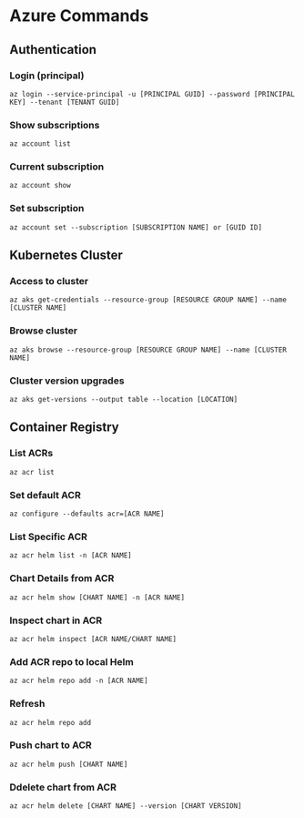 # Azure Commands

## Authentication
### Login (principal)
```
az login --service-principal -u [PRINCIPAL GUID] --password [PRINCIPAL KEY] --tenant [TENANT GUID]
```
### Show subscriptions
```
az account list
```
### Current subscription
```
az account show
```
### Set subscription
```
az account set --subscription [SUBSCRIPTION NAME] or [GUID ID]
```

## Kubernetes Cluster
### Access to cluster
```
az aks get-credentials --resource-group [RESOURCE GROUP NAME] --name [CLUSTER NAME]
```
### Browse cluster
```
az aks browse --resource-group [RESOURCE GROUP NAME] --name [CLUSTER NAME]
```
### Cluster version upgrades
```
az aks get-versions --output table --location [LOCATION]
```

## Container Registry
### List ACRs
```
az acr list
```
### Set default ACR
```
az configure --defaults acr=[ACR NAME]
```
### List Specific ACR
```
az acr helm list -n [ACR NAME]
```
### Chart Details from ACR
```
az acr helm show [CHART NAME] -n [ACR NAME]
```
### Inspect chart in ACR
```
az acr helm inspect [ACR NAME/CHART NAME]
```
### Add ACR repo to local Helm
```
az acr helm repo add -n [ACR NAME]
```
### Refresh
```
az acr helm repo add
```
### Push chart to ACR
```
az acr helm push [CHART NAME]
```
### Ddelete chart from ACR
```
az acr helm delete [CHART NAME] --version [CHART VERSION]
```
